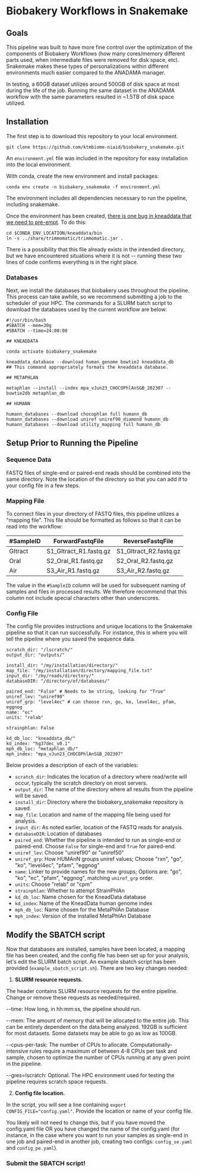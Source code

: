 # Biobakery Workflows in Snakemake

## Goals

This pipeline was built to have more fine control over the optimization of the components of Biobakery Workflows (how many cores/memory different parts used, when intermediate files were removed for disk space, etc). Snakemake makes these types of personalizations within different environments much easier compared to the ANADAMA manager.

In testing, a 60GB dataset utilizes around 500GB of disk space at most during the life of the job. Running the same dataset in the ANADAMA workflow with the same parameters resulted in ~1.5TB of disk space utilized.

## Installation

The first step is to download this repository to your local environment.

```
git clone https://github.com/ktmbiome-niaid/biobakery_snakemake.git
```

An `environment.yml` file was included in the repository for easy installation into the local environment.

With conda, create the new environment and install packages:

```
conda env create -n biobakery_snakemake -f environment.yml
```

The environment includes all dependencies necessary to run the pipeline, including snakemake.

Once the environment has been created, [there is one bug in kneaddata that we need to pre-empt](https://forum.biobakery.org/t/kneaddata-installed-with-conda-is-not-available/4147/1). To do this:

```
cd $CONDA_ENV_LOCATION/kneaddata/bin
ln -s ../share/trimmomatic/trimmomatic.jar .
```

There is a possibility that this file already exists in the intended directory, but we have encountered situations where it is not -- running these two lines of code confirms everything is in the right place.

### Databases

Next, we install the databases that biobakery uses throughout the pipeline. This process can take awhile, so we recommend submitting a job to the scheduler of your HPC. The commands for a SLURM batch script to download the databases used by the current workflow are below:

```
#!/usr/bin/bash
#SBATCH --mem=30g
#SBATCH --time=24:00:00

## KNEADDATA

conda activate biobakery_snakemake

kneaddata_database --download human_genome bowtie2 kneaddata_db
## This command appropriately formats the kneaddata database.

## METAPHLAN

metaphlan --install --index mpa_vJun23_CHOCOPhlAnSGB_202307 --bowtie2db metaphlan_db

## HUMANN

humann_databases --download chocophlan full humann_db
humann_databases --download uniref uniref90_diamond humann_db
humann_databases --download utility_mapping full humann_db
```

## Setup Prior to Running the Pipeline

### Sequence Data

FASTQ files of single-end or paired-end reads should be combined into the same directory. Note the location of the directory so that you can add it to your config file in a few steps.

### Mapping File

To connect files in your directory of FASTQ files, this pipeline utilizes a "mapping file". This file should be formatted as follows so that it can be read into the workflow:

|#SampleID|ForwardFastqFile|ReverseFastqFile|
|---|---|---|
|GItract|S1_GItract_R1.fastq.gz|S1_GItract_R2.fastq.gz|
|Oral|S2_Oral_R1.fastq.gz|S2_Oral_R2.fastq.gz|
|Air|S3_Air_R1.fastq.gz|S3_Air_R2.fastq.gz|

The value in the `#SampleID` column will be used for subsequent naming of samples and files in processed results. We therefore recommend that this column not include special characters other than underscores.

### Config File

The config file provides instructions and unique locations to the Snakemake pipeline so that it can run successfully. For instance, this is where you will tell the pipeline where you saved the sequence data.

```
scratch_dir: "/lscratch/"
output_dir: "outputs/"

install_dir: "/my/installation/directory/"
map_file: "/my/installation/directory/mapping_file.txt"
input_dir: "/my/reads/directory/"
databaseDIR: "/directory/of/databases/"

paired_end: "False" # Needs to be string, looking for "True"
uniref_lev: "uniref90"
uniref_grp: "level4ec" # can choose rxn, go, ko, level4ec, pfam, eggnog
name: "ec"
units: "relab"

strainphlan: False

kd_db_loc: "kneaddata_db/"
kd_index: "hg37dec_v0.1"
mph_db_loc: "metaphlan_db/"
mph_index: "mpa_vJun23_CHOCOPhlAnSGB_202307"
```

Below provides a description of each of the variables:

- `scratch_dir`: Indicates the location of a directory where read/write will occur, typically the scratch directory on most servers.
- `output_dir`: The name of the directory where all results from the pipeline will be saved.
- `install_dir`: Directory where the biobakery_snakemake repository is saved.
- `map_file`: Location and name of the mapping file being used for analysis.
- `input_dir`: As noted earlier, location of the FASTQ reads for analysis.
- `databaseDIR`: Location of databases
- `paired_end`: Whether the pipeline is intended to run as single-end or paired-end. Choose `False` for single-end and `True` for paired-end.
- `uniref_lev`: Choose "uniref90" or "uniref50"
- `uniref_grp`: How HUMAnN groups uniref values; Choose "rxn", "go", "ko", "level4ec", "pfam", "eggnog"
- `name`: Linker to provide names for the new groups; Options are: "go", "ko", "ec", "pfam", "eggnog", matching `uniref_grp` order.
- `units`: Choose "relab" or "cpm"
- `strainphlan`: Whether to attempt StrainPhlAn
- `kd_db_loc`: Name chosen for the KneadData database
- `kd_index`: Name of the KneadData human genome index
- `mph_db_loc`: Name chosen for the MetaPhlAn Database
- `mph_index`: Version of the installed MetaPhlAn Database

## Modify the SBATCH script

Now that databases are installed, samples have been located, a mapping file has been created, and the config file has been set up for your analysis, let's edit the SLURM batch script. An example sbatch script has been provided (`example_sbatch_script.sh`). There are two key changes needed:

1. **SLURM resource requests.**

The header contains SLURM resource requests for the entire pipeline. Change or remove these requests as needed/required.

--time: How long, in hh:mm:ss, the pipeline should run.

--mem: The amount of memory that will be allocated to the entire job. This can be entirely dependent on the data being analyzed. 192GB is sufficient for most datasets. Some datasets may be able to go as low as 100GB.

--cpus-per-task: The number of CPUs to allocate. Computationally-intensive rules require a maximum of between 4-8 CPUs per task and sample, chosen to optimize the number of CPUs running at any given point in the pipeline.

--gres=lscratch: Optional. The HPC environment used for testing the pipeline requires scratch space requests.

2. **Config file location.**

In the script, you will see a line containing `export CONFIG_FILE="config.yaml"`. Provide the location or name of your config file.

You likely will not need to change this, but if you have moved the config.yaml file OR you have changed the name of the config.yaml (for instance, in the case where you want to run your samples as single-end in one job and paired-end in another job, creating two configs: `config_se.yaml` and `config_pe.yaml`).

### Submit the SBATCH script!
